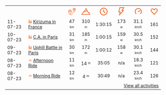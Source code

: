 <table>
    <tr>
        <th></th>
        <th></th>
        <th align="center"><img src="https://raw.githubusercontent.com/robiningelbrecht/strava-activities/master/public/distance.svg" width="30" alt="distance" title="distance"/></th>
        <th align="center"><img src="https://raw.githubusercontent.com/robiningelbrecht/strava-activities/master/public/elevation.svg" width="30" alt="elevation" title="elevation"/></th>
        <th align="center"><img src="https://raw.githubusercontent.com/robiningelbrecht/strava-activities/master/public/time.svg" width="30" alt="time" title="time"/></th>
        <th align="center"><img src="https://raw.githubusercontent.com/robiningelbrecht/strava-activities/master/public/average-watt.svg" width="30" alt="average watts" title="average watts"/></th>
        <th align="center"><img src="https://raw.githubusercontent.com/robiningelbrecht/strava-activities/master/public/average-speed.svg" width="30" alt="average speed" title="average speed"/></th>
        <th align="center"><img src="https://raw.githubusercontent.com/robiningelbrecht/strava-activities/master/public/heart-rate.svg" width="30" alt="average heart rate" title="average heart rate"/></th>
    </tr>
            <tr>
            <td>11-07-23</td>
            <td>
                <img src="https://raw.githubusercontent.com/robiningelbrecht/strava-activities/master/public/activity-virtual-ride.svg" width="12" alt="virtual ride" title="virtual ride"/>
                <a href="https://www.strava.com/activities/9431441829">Kirizuma in France</a>
            </td>
            <td align="center">47 <sup><sub>km</sub></sup></td>
            <td align="center">310 <sup><sub>m</sub></sup></td>
            <td align="center">1:30:15</td>
            <td align="center">173 <sup><sub>w</sub></sup></td>
            <td align="center">31.1 <sup><sub>km/h</sub></sup></td>
            <td align="center">161</td>
        </tr>
            <tr>
            <td>10-07-23</td>
            <td>
                <img src="https://raw.githubusercontent.com/robiningelbrecht/strava-activities/master/public/activity-virtual-ride.svg" width="12" alt="virtual ride" title="virtual ride"/>
                <a href="https://www.strava.com/activities/9424963443">C.A. in Paris</a>
            </td>
            <td align="center">31 <sup><sub>km</sub></sup></td>
            <td align="center">185 <sup><sub>m</sub></sup></td>
            <td align="center">1:00:15</td>
            <td align="center">159 <sup><sub>w</sub></sup></td>
            <td align="center">30.5 <sup><sub>km/h</sub></sup></td>
            <td align="center">152</td>
        </tr>
            <tr>
            <td>09-07-23</td>
            <td>
                <img src="https://raw.githubusercontent.com/robiningelbrecht/strava-activities/master/public/activity-virtual-ride.svg" width="12" alt="virtual ride" title="virtual ride"/>
                <a href="https://www.strava.com/activities/9417045637">Uphill Battle in Paris</a>
            </td>
            <td align="center">30 <sup><sub>km</sub></sup></td>
            <td align="center">172 <sup><sub>m</sub></sup></td>
            <td align="center">1:00:12</td>
            <td align="center">158 <sup><sub>w</sub></sup></td>
            <td align="center">30.1 <sup><sub>km/h</sub></sup></td>
            <td align="center">144</td>
        </tr>
            <tr>
            <td>08-07-23</td>
            <td>
                <img src="https://raw.githubusercontent.com/robiningelbrecht/strava-activities/master/public/activity-ride.svg" width="12" alt="virtual ride" title="virtual ride"/>
                <a href="https://www.strava.com/activities/9417185349">Afternoon Ride</a>
            </td>
            <td align="center">11 <sup><sub>km</sub></sup></td>
            <td align="center">14 <sup><sub>m</sub></sup></td>
            <td align="center">35:05</td>
            <td align="center">n/a</td>
            <td align="center">18.3 <sup><sub>km/h</sub></sup></td>
            <td align="center">121</td>
        </tr>
            <tr>
            <td>08-07-23</td>
            <td>
                <img src="https://raw.githubusercontent.com/robiningelbrecht/strava-activities/master/public/activity-ride.svg" width="12" alt="virtual ride" title="virtual ride"/>
                <a href="https://www.strava.com/activities/9412342812">Morning Ride</a>
            </td>
            <td align="center">12 <sup><sub>km</sub></sup></td>
            <td align="center">4 <sup><sub>m</sub></sup></td>
            <td align="center">30:49</td>
            <td align="center">n/a</td>
            <td align="center">23.4 <sup><sub>km/h</sub></sup></td>
            <td align="center">126</td>
        </tr>
                <tr>
            <td colspan="8" align="right"><a href="https://github.com/robiningelbrecht/strava-activities#activities">View all activities</a></td>
        </tr>
    </table>
